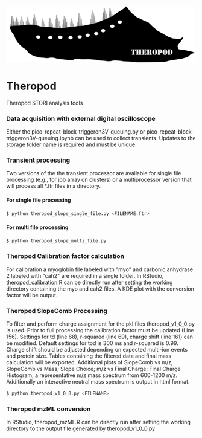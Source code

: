 # <img src="https://github.com/clelandtp/Theropod/blob/39a582723d670a390fbf363506a01e0279c015b1/logo.png" width="500"/> 
# Theropod
Theropod STORI analysis tools

### Data acquisition with external digital oscilloscope
Either the pico-repeat-block-triggeron3V-queuing.py or pico-repeat-block-triggeron3V-queuing.ipynb can be used to collect transients. Updates to the storage folder name is required and must be unique.

### Transient processing
Two versions of the the transient processor are available for single file processing (e.g., for job array on clusters) or a multiprocessor version that will process all *.ftr files in a directory.

#### For single file processing
```sh
$ python theropod_slope_single_file.py <FILENAME.ftr>
```

#### For multi file processing
```sh
$ python theropod_slope_multi_file.py
```

### Theropod Calibration factor calculation
For calibration a myoglobin file labeled with "myo" and carbonic anhydrase 2 labeled with "cah2" are required in a single folder.
In RStudio, theropod_calibration.R can be directly run after setting the working directory containing the myo and cah2 files. A KDE plot with the conversion factor will be output.

### Theropod SlopeComb Processing
To filter and perform charge assignment for the pkl files theropod_v1_0_0.py is used. Prior to full processing the calibration factor must be updated (Line 156). Settings for td (line 68), r-squared (line 69), charge shift (line 161) can be modified. Default settings for tod is 300 ms and r-squared is 0.99. Charge shift should be adjusted depending on expected multi-ion events and protein size. Tables containing the filtered data and final mass calculation will be exported. Additional plots of SlopeComb vs m/z; SlopeComb vs Mass; Slope Choice; m/z vs Final Charge; Final Charge Histogram; a representative m/z mass spectrum from 600-1200 m/z. Additionally an interactive neutral mass spectrum is output in html format.

```sh
$ python theropod_v1_0_0.py <FILENAME>
```


### Theropod mzML conversion
In RStudio, theropod_mzML.R can be directly run after setting the working directory to the output file generated by theropod_v1_0_0.py
